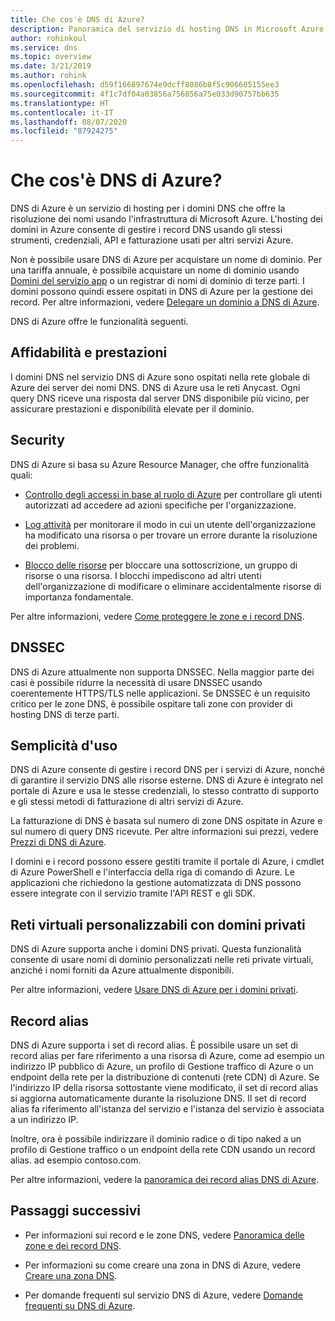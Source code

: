 ```yaml
---
title: Che cos'è DNS di Azure?
description: Panoramica del servizio di hosting DNS in Microsoft Azure. Ospitare il dominio in Microsoft Azure.
author: rohinkoul
ms.service: dns
ms.topic: overview
ms.date: 3/21/2019
ms.author: rohink
ms.openlocfilehash: d59f166897674e9dcff8086b8f5c906605155ee3
ms.sourcegitcommit: 4f1c7df04a03856a756856a75e033d90757bb635
ms.translationtype: HT
ms.contentlocale: it-IT
ms.lasthandoff: 08/07/2020
ms.locfileid: "87924275"
---
```

# <a name="what-is-azure-dns"></a>Che cos'è DNS di Azure?

DNS di Azure è un servizio di hosting per i domini DNS che offre la risoluzione dei nomi usando l'infrastruttura di Microsoft Azure. L'hosting dei domini in Azure consente di gestire i record DNS usando gli stessi strumenti, credenziali, API e fatturazione usati per altri servizi Azure.

Non è possibile usare DNS di Azure per acquistare un nome di dominio. Per una tariffa annuale, è possibile acquistare un nome di dominio usando [Domini del servizio app](https://docs.microsoft.com/azure/app-service/manage-custom-dns-buy-domain#buy-the-domain) o un registrar di nomi di dominio di terze parti. I domini possono quindi essere ospitati in DNS di Azure per la gestione dei record. Per altre informazioni, vedere [Delegare un dominio a DNS di Azure](dns-domain-delegation.md).

DNS di Azure offre le funzionalità seguenti.

## <a name="reliability-and-performance"></a>Affidabilità e prestazioni

I domini DNS nel servizio DNS di Azure sono ospitati nella rete globale di Azure dei server dei nomi DNS. DNS di Azure usa le reti Anycast. Ogni query DNS riceve una risposta dal server DNS disponibile più vicino, per assicurare prestazioni e disponibilità elevate per il dominio.

## <a name="security"></a>Security

 DNS di Azure si basa su Azure Resource Manager, che offre funzionalità quali:

* [Controllo degli accessi in base al ruolo di Azure](https://docs.microsoft.com/azure/azure-resource-manager/resource-group-overview) per controllare gli utenti autorizzati ad accedere ad azioni specifiche per l'organizzazione.

* [Log attività](https://docs.microsoft.com/azure/azure-resource-manager/resource-group-overview) per monitorare il modo in cui un utente dell'organizzazione ha modificato una risorsa o per trovare un errore durante la risoluzione dei problemi.

* [Blocco delle risorse](https://docs.microsoft.com/azure/azure-resource-manager/resource-group-lock-resources) per bloccare una sottoscrizione, un gruppo di risorse o una risorsa. I blocchi impediscono ad altri utenti dell'organizzazione di modificare o eliminare accidentalmente risorse di importanza fondamentale.

Per altre informazioni, vedere [Come proteggere le zone e i record DNS](dns-protect-zones-recordsets.md). 

## <a name="dnssec"></a>DNSSEC

DNS di Azure attualmente non supporta DNSSEC. Nella maggior parte dei casi è possibile ridurre la necessità di usare DNSSEC usando coerentemente HTTPS/TLS nelle applicazioni. Se DNSSEC è un requisito critico per le zone DNS, è possibile ospitare tali zone con provider di hosting DNS di terze parti.

## <a name="ease-of-use"></a>Semplicità d'uso

 DNS di Azure consente di gestire i record DNS per i servizi di Azure, nonché di garantire il servizio DNS alle risorse esterne. DNS di Azure è integrato nel portale di Azure e usa le stesse credenziali, lo stesso contratto di supporto e gli stessi metodi di fatturazione di altri servizi di Azure. 

La fatturazione di DNS è basata sul numero di zone DNS ospitate in Azure e sul numero di query DNS ricevute. Per altre informazioni sui prezzi, vedere [Prezzi di DNS di Azure](https://azure.microsoft.com/pricing/details/dns/).

I domini e i record possono essere gestiti tramite il portale di Azure, i cmdlet di Azure PowerShell e l'interfaccia della riga di comando di Azure. Le applicazioni che richiedono la gestione automatizzata di DNS possono essere integrate con il servizio tramite l'API REST e gli SDK.

## <a name="customizable-virtual-networks-with-private-domains"></a>Reti virtuali personalizzabili con domini privati

DNS di Azure supporta anche i domini DNS privati. Questa funzionalità consente di usare nomi di dominio personalizzati nelle reti private virtuali, anziché i nomi forniti da Azure attualmente disponibili.

Per altre informazioni, vedere [Usare DNS di Azure per i domini privati](private-dns-overview.md).

## <a name="alias-records"></a>Record alias

DNS di Azure supporta i set di record alias. È possibile usare un set di record alias per fare riferimento a una risorsa di Azure, come ad esempio un indirizzo IP pubblico di Azure, un profilo di Gestione traffico di Azure o un endpoint della rete per la distribuzione di contenuti (rete CDN) di Azure. Se l'indirizzo IP della risorsa sottostante viene modificato, il set di record alias si aggiorna automaticamente durante la risoluzione DNS. Il set di record alias fa riferimento all'istanza del servizio e l'istanza del servizio è associata a un indirizzo IP.

Inoltre, ora è possibile indirizzare il dominio radice o di tipo naked a un profilo di Gestione traffico o un endpoint della rete CDN usando un record alias. ad esempio contoso.com.

Per altre informazioni, vedere la [panoramica dei record alias DNS di Azure](dns-alias.md).

## <a name="next-steps"></a>Passaggi successivi

* Per informazioni sui record e le zone DNS, vedere [Panoramica delle zone e dei record DNS](dns-zones-records.md).

* Per informazioni su come creare una zona in DNS di Azure, vedere [Creare una zona DNS](./dns-getstarted-create-dnszone-portal.md).

* Per domande frequenti sul servizio DNS di Azure, vedere [Domande frequenti su DNS di Azure](dns-faq.md).
